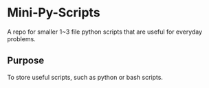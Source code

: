 # Mini-Py-Scripts
A repo for smaller 1~3 file python scripts that are useful for everyday problems.

## Purpose
To store useful scripts, such as python or bash scripts.

